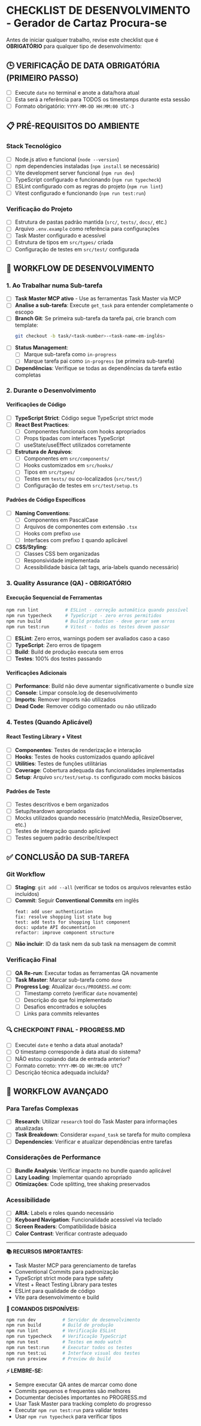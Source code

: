 # CHECKLIST DE DESENVOLVIMENTO - Gerador de Cartaz Procura-se

Antes de iniciar qualquer trabalho, revise este checklist que é **OBRIGATÓRIO** para qualquer tipo de desenvolvimento:

## 🕒 VERIFICAÇÃO DE DATA OBRIGATÓRIA (PRIMEIRO PASSO)
- [ ] Execute `date` no terminal e anote a data/hora atual
- [ ] Esta será a referência para TODOS os timestamps durante esta sessão
- [ ] Formato obrigatório: `YYYY-MM-DD HH:MM:00 UTC-3`

## 📋 PRÉ-REQUISITOS DO AMBIENTE

### Stack Tecnológico
- [ ] Node.js ativo e funcional (`node --version`)
- [ ] npm dependencies instaladas (`npm install` se necessário)
- [ ] Vite development server funcional (`npm run dev`)
- [ ] TypeScript configurado e funcionando (`npm run typecheck`)
- [ ] ESLint configurado com as regras do projeto (`npm run lint`)
- [ ] Vitest configurado e funcionando (`npm run test:run`)

### Verificação do Projeto
- [ ] Estrutura de pastas padrão mantida (`src/`, `tests/`, `docs/`, etc.)
- [ ] Arquivo `.env.example` como referência para configurações
- [ ] Task Master configurado e acessível
- [ ] Estrutura de tipos em `src/types/` criada
- [ ] Configuração de testes em `src/test/` configurada

## 🎯 WORKFLOW DE DESENVOLVIMENTO

### 1. Ao Trabalhar numa Sub-tarefa
- [ ] **Task Master MCP ativo** - Use as ferramentas Task Master via MCP
- [ ] **Analise a sub-tarefa**: Execute `get_task` para entender completamente o escopo
- [ ] **Branch Git**: Se primeira sub-tarefa da tarefa pai, crie branch com template:
  ```bash
  git checkout -b task/<task-number>-<task-name-em-inglês>
  ```
- [ ] **Status Management**: 
  - [ ] Marque sub-tarefa como `in-progress`
  - [ ] Marque tarefa pai como `in-progress` (se primeira sub-tarefa)
- [ ] **Dependências**: Verifique se todas as dependências da tarefa estão completas

### 2. Durante o Desenvolvimento

#### Verificações de Código
- [ ] **TypeScript Strict**: Código segue TypeScript strict mode
- [ ] **React Best Practices**: 
  - [ ] Componentes funcionais com hooks apropriados
  - [ ] Props tipadas com interfaces TypeScript
  - [ ] useState/useEffect utilizados corretamente
- [ ] **Estrutura de Arquivos**:
  - [ ] Componentes em `src/components/`
  - [ ] Hooks customizados em `src/hooks/`
  - [ ] Tipos em `src/types/`
  - [ ] Testes em `tests/` ou co-localizados (`src/test/`)
  - [ ] Configuração de testes em `src/test/setup.ts`

#### Padrões de Código Específicos
- [ ] **Naming Conventions**:
  - [ ] Componentes em PascalCase
  - [ ] Arquivos de componentes com extensão `.tsx`
  - [ ] Hooks com prefixo `use`
  - [ ] Interfaces com prefixo `I` quando aplicável
- [ ] **CSS/Styling**:
  - [ ] Classes CSS bem organizadas
  - [ ] Responsividade implementada
  - [ ] Acessibilidade básica (alt tags, aria-labels quando necessário)

### 3. Quality Assurance (QA) - OBRIGATÓRIO

#### Execução Sequencial de Ferramentas
```bash
npm run lint          # ESLint - correção automática quando possível
npm run typecheck     # TypeScript - zero erros permitidos
npm run build         # Build production - deve gerar sem erros
npm run test:run      # Vitest - todos os testes devem passar
```

- [ ] **ESLint**: Zero erros, warnings podem ser avaliados caso a caso
- [ ] **TypeScript**: Zero erros de tipagem
- [ ] **Build**: Build de produção executa sem erros
- [ ] **Testes**: 100% dos testes passando

#### Verificações Adicionais
- [ ] **Performance**: Build não deve aumentar significativamente o bundle size
- [ ] **Console**: Limpar console.log de desenvolvimento
- [ ] **Imports**: Remover imports não utilizados
- [ ] **Dead Code**: Remover código comentado ou não utilizado

### 4. Testes (Quando Aplicável)

#### React Testing Library + Vitest
- [ ] **Componentes**: Testes de renderização e interação
- [ ] **Hooks**: Testes de hooks customizados quando aplicável
- [ ] **Utilities**: Testes de funções utilitárias
- [ ] **Coverage**: Cobertura adequada das funcionalidades implementadas
- [ ] **Setup**: Arquivo `src/test/setup.ts` configurado com mocks básicos

#### Padrões de Teste
- [ ] Testes descritivos e bem organizados
- [ ] Setup/teardown apropriados
- [ ] Mocks utilizados quando necessário (matchMedia, ResizeObserver, etc.)
- [ ] Testes de integração quando aplicável
- [ ] Testes seguem padrão describe/it/expect

## ✅ CONCLUSÃO DA SUB-TAREFA

### Git Workflow
- [ ] **Staging**: `git add --all` (verificar se todos os arquivos relevantes estão incluídos)
- [ ] **Commit**: Seguir **Conventional Commits** em inglês
  ```
  feat: add user authentication
  fix: resolve shopping list state bug
  test: add tests for shopping list component
  docs: update API documentation
  refactor: improve component structure
  ```
- [ ] **Não incluir**: ID da task nem da sub task na mensagem de commit

### Verificação Final
- [ ] **QA Re-run**: Executar todas as ferramentas QA novamente
- [ ] **Task Master**: Marcar sub-tarefa como `done`
- [ ] **Progress Log**: Atualizar `docs/PROGRESS.md` com:
  - [ ] Timestamp correto (verificar `date` novamente)
  - [ ] Descrição do que foi implementado
  - [ ] Desafios encontrados e soluções
  - [ ] Links para commits relevantes

### 🔍 CHECKPOINT FINAL - PROGRESS.MD
- [ ] Executei `date` e tenho a data atual anotada?
- [ ] O timestamp corresponde à data atual do sistema?
- [ ] NÃO estou copiando data de entrada anterior?
- [ ] Formato correto: `YYYY-MM-DD HH:MM:00 UTC`?
- [ ] Descrição técnica adequada incluída?

## 🚀 WORKFLOW AVANÇADO

### Para Tarefas Complexas
- [ ] **Research**: Utilizar `research` tool do Task Master para informações atualizadas
- [ ] **Task Breakdown**: Considerar `expand_task` se tarefa for muito complexa
- [ ] **Dependencies**: Verificar e atualizar dependências entre tarefas

### Considerações de Performance
- [ ] **Bundle Analysis**: Verificar impacto no bundle quando aplicável
- [ ] **Lazy Loading**: Implementar quando apropriado
- [ ] **Otimizações**: Code splitting, tree shaking preservados

### Acessibilidade
- [ ] **ARIA**: Labels e roles quando necessário
- [ ] **Keyboard Navigation**: Funcionalidade acessível via teclado
- [ ] **Screen Readers**: Compatibilidade básica
- [ ] **Color Contrast**: Verificar contraste adequado

---

**📚 RECURSOS IMPORTANTES:**
- Task Master MCP para gerenciamento de tarefas
- Conventional Commits para padronização
- TypeScript strict mode para type safety
- Vitest + React Testing Library para testes
- ESLint para qualidade de código
- Vite para desenvolvimento e build

**🎯 COMANDOS DISPONÍVEIS:**
```bash
npm run dev          # Servidor de desenvolvimento
npm run build        # Build de produção
npm run lint         # Verificação ESLint
npm run typecheck    # Verificação TypeScript
npm run test         # Testes em modo watch
npm run test:run     # Executar todos os testes
npm run test:ui      # Interface visual dos testes
npm run preview      # Preview do build
```

**⚡ LEMBRE-SE:**
- Sempre executar QA antes de marcar como done
- Commits pequenos e frequentes são melhores
- Documentar decisões importantes no PROGRESS.md
- Usar Task Master para tracking completo do progresso
- Executar `npm run test:run` para validar testes
- Usar `npm run typecheck` para verificar tipos